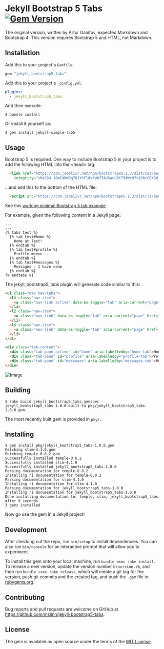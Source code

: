 Jekyll Bootstrap 5 Tabs
[![Gem Version](https://badge.fury.io/rb/jekyll_bootstrap5_tabs.svg)](https://badge.fury.io/rb/jekyll_bootstrap5_tabs)
===========

The original version, written by Artur Gabitov, expected Markdown and Bootstrap 4.
This version requires Bootstrap 5 and HTML, not Markdown.


## Installation

Add this to your project's `Gemfile`:
```ruby
gem "jekyll_bootstrap5_tabs"
```

Add this to your project's `_config.yml`:

```yaml
plugins:
  - jekyll_bootstrap5_tabs
```

And then execute:

    $ bundle install

Or install it yourself as:

    $ gem install jekyll-simple-tab5


## Usage

Bootstrap 5 is required. One way to include Bootstrap 5 in your project is to add the following HTML into the &lt;head> tag:
```html
  <link href="https://cdn.jsdelivr.net/npm/bootstrap@5.1.3/dist/css/bootstrap.min.css" rel="stylesheet"
    integrity="sha384-1BmE4kWBq78iYhFldvKuhfTAU6auU8tT94WrHftjDbrCEXSU1oBoqyl2QvZ6jIW3" crossorigin="anonymous">
```
...and add this to the bottom of the HTML file:
```html
  <script src="https://cdn.jsdelivr.net/npm/bootstrap@5.1.3/dist/js/bootstrap.bundle.min.js"></script>
```

See this [working minimal Bootstrap 5 tab example](https://codepen.io/mslinn/pen/OJOjVPR)

For example, given the following content in a Jekyll page:
```
---
---
{% tabs test %}
  {% tab test#home %}
    Home at last!
  {% endtab %}
  {% tab test#profile %}
    Profile meeee...
  {% endtab %}
  {% tab test#messages %}
    Messages - I have none
  {% endtab %}
{% endtabs %}
```
The jekyll_bootstrap5_tabs plugin will generate code similar to this:
```html
<ul class="nav nav-tabs">
  <li class="nav-item">
    <a class="nav-link active" data-bs-toggle="tab" aria-current="page" href="#home">Home</a>
  </li>
  <li class="nav-item">
    <a class="nav-link" data-bs-toggle="tab" aria-current="page" href="#profile">Profile</a>
  </li>
  <li class="nav-item">
    <a class="nav-link" data-bs-toggle="tab" aria-current="page" href="#messages">Messages</a>
  </li>
</ul>

<div class="tab-content">
  <div class="tab-pane active" id="home" aria-labelledby="home-tab">Home at last!</div>
  <div class="tab-pane" id="profile" aria-labelledby="profile-tab">Profile meeee...</div>
  <div class="tab-pane" id="messages" aria-labelledby="messages-tab">Messages - I have none</div>
</div>
```

![Image](docs/tab-screen.gif)


## Building

```shell
$ rake build jekyll_bootstrap5_tabs.gemspec
jekyll_bootstrap5_tabs 1.0.0 built to pkg/jekyll_bootstrap5_tabs-1.0.0.gem.
```

The most recently built gem is provided in `pkg/`.


## Installing

```shell
$ gem install pkg/jekyll_bootstrap5_tabs-1.0.0.gem
Fetching slim-4.1.0.gem
Fetching temple-0.8.2.gem
Successfully installed temple-0.8.2
Successfully installed slim-4.1.0
Successfully installed jekyll_bootstrap5_tabs-1.0.0
Parsing documentation for temple-0.8.2
Installing ri documentation for temple-0.8.2
Parsing documentation for slim-4.1.0
Installing ri documentation for slim-4.1.0
Parsing documentation for jekyll_bootstrap5_tabs-1.0.0
Installing ri documentation for jekyll_bootstrap5_tabs-1.0.0
Done installing documentation for temple, slim, jekyll_bootstrap5_tabs after 0 seconds
3 gems installed
```

Now go use the gem in a Jekyll project!


## Development

After checking out the repo, run `bin/setup` to install dependencies. You can also run `bin/console` for an interactive prompt that will allow you to experiment.

To install this gem onto your local machine, run `bundle exec rake install`.
To release a new version, update the version number in `version.rb`, and then run `bundle exec rake release`,
which will create a git tag for the version, push git commits and the created tag,
and push the `.gem` file to [rubygems.org](https://rubygems.org).


## Contributing

Bug reports and pull requests are welcome on GitHub at https://github.com/mslinn/jekyll-bootstrap5-tabs.


## License

The gem is available as open source under the terms of the [MIT License](https://opensource.org/licenses/MIT).
